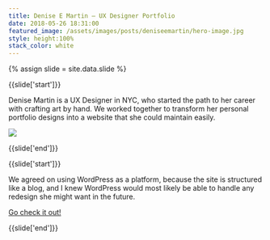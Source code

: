 ```yaml
---
title: Denise E Martin — UX Designer Portfolio
date: 2018-05-26 18:31:00 
featured_image: /assets/images/posts/deniseemartin/hero-image.jpg
style: height:100%
stack_color: white
---
```

{% assign slide = site.data.slide %}

{{slide['start']}}

Denise Martin is a UX Designer in NYC, who started the path to her career with crafting art by hand. We worked together to transform her personal portfolio designs into a website that she could maintain easily.

<img src='{{ site.url }}/assets/images/posts/deniseemartin/home-gif.gif'>

{{slide['end']}}

{{slide['start']}}

We agreed on using WordPress as a platform, because the site is structured like a blog, and I knew WordPress would most likely be able to handle any redesign she might want in the future.

<a href="https://deniseemartin.com" target="_blank">Go check it out!</a>

{{slide['end']}}
